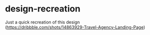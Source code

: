 # design-recreation
Just a quick recreation of this design (https://dribbble.com/shots/14863929-Travel-Agency-Landing-Page)
